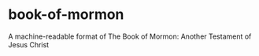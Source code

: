 # book-of-mormon
A machine-readable format of The Book of Mormon: Another Testament of Jesus Christ
